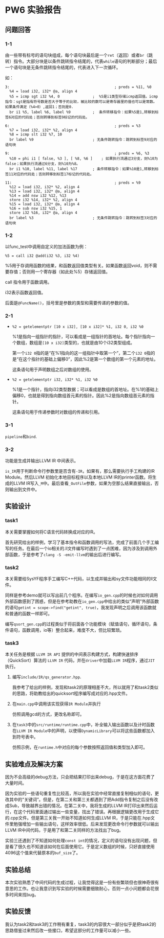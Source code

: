 # PW6 实验报告

## 问题回答

### 1-1

由一些带有标号的语句块组成，每个语句块最后是一个`ret`（返回）或者`br`（跳转）指令。大部分块是以条件跳转指令结尾的，代表`while`语句的判断部分；最后一个语句块是无条件跳转指令结尾的，代表进入下一次循环。

如：

```assembly
3:                                                ; preds = %11, %0
  %4 = load i32, i32* @a, align 4
  %5 = icmp sgt i32 %4, 0				;  %5是i1类型存储icmp返回值。icmp指令：sgt是指有符号数是否大于等于的比较，被比较的数可以是寄存器里的值也可以是常数。如果条件满足（%4>0）,返回1；否则是0.
  br i1 %5, label %6, label %9			;  条件转移指令：如果%5是1,转移到标签6对应的代码处；否则转移到标签9标记的代码处。

6:                                                ; preds = %3
  %7 = load i32, i32* %2, align 4
  %8 = icmp slt i32 %7, 10
  br label %9							; 无条件跳转指令：跳转到标签9对应的语句块

9:                                                ; preds = %6, %3
  %10 = phi i1 [ false, %3 ], [ %8, %6 ]	; 如果执行流通过3分支，则%10为false；如果执行流通过6分支，则%10为%8。
  br i1 %10, label %11, label %17		; 条件转移指令：如果%10是1,转移到标签11对应的代码处；否则转移到标签17标记的代码处。

11:                                               ; preds = %9
  %12 = load i32, i32* %2, align 4
  %13 = load i32, i32* @a, align 4
  %14 = add nsw i32 %12, %13
  store i32 %14, i32* %2, align 4
  %15 = load i32, i32* @a, align 4
  %16 = sub nsw i32 %15, 1
  store i32 %16, i32* @a, align 4
  br label %3							; 无条件跳转指令：跳转到标签3对应的语句块
```



### 1-2

以func_test中调用自定义的加法函数为例：

```assembly
%5 = call i32 @add(i32 %3, i32 %4)
```

%5用于存调用函数的结果，和函数返回值类型有关。如果函数返回void，则不需要存值；否则用一个寄存器（如此处%5）存储返回值。

call 指令用于函数调用。

i32表示函数返回值。

后面是`@FuncName()`，括号里是参数的类型和需要传递的参数的值。



### 2-1

- `%2 = getelementptr [10 x i32], [10 x i32]* %1, i32 0, i32 %0`

  %1是指向一组指针的指针，可以看成是一组指针的首地址。每个指针指向一个数组，数组是`[10 x i32]`类型的，也就是由10个i32类型组成。

  第一个`i32 0`指的是“在%1指向的这一组指针中取第一个”，第二个`i32 0`指的是“在这个指针的基础上偏移0”，因此%2是第一个数组的第一个元素的地址。

  这条语句用于声明数组之后对数组的使用。

- `%2 = getelementptr i32, i32* %1, i32 %0`

  %1是一个指针，指向i32类型数据；可以看成是数组的首地址。在%1的基础上偏移0，也就是得到指向数组首元素的指针。因此%2是指向数组首元素的指针。

  这条语句用于传递参数时对数组的传递和引用。



### 3-1

`pipeline`和`bind`.

### 3-2

功能是生成并输出LLVM IR 中间表示。

`is_IR`用于判断命令行参数里是否含有`-IR`，如果有，那么需要执行手工构建的IR Module。然后LLVM 初始化本地目标程序以及本地LLVM IR的printer函数。将生成的LLVM IR写入`_M`中。最后查看`_OutFile`参数，如果为空那么结果直接输出，否则输出到文件中。



## 实验设计

### task1

本关需要掌握如何将C语言代码转换成对应的IR。

首先研究给出的样例，学习了基本指令和函数调用的写法，完成了前面几个手工编写的任务。在最后一个io相关的.ll文件编写时遇到了一点困难，因为涉及到调用外部函数，于是参考了`clang -S -emit-llvm`的输出后进行编写。



### task2

本关需要给SysYF程序手工编写C++代码，以生成并输出和sy文件功能相同的ll文件。

同样是参考demo就可以写出前几个程序。在编写`io_gen.cpp`的时候也对如何调用外部函数感到了困惑，但是在参考助教在`io_gen.cpp`中给出的类似“声明”外部函数的语句`getint = scope->find("getint", true)`，我发现声明之后调用该函数就和普通的函数一样即可。

编写`qsort_gen.cpp`的过程类似于将前面各个功能模块（赋值语句，循环语句，条件语句，函数调用，io等）整合起来，难度不大，但比较繁琐。



### task3

本关任务是根据 `LLVM IR API` 提供的中间表示构建方式，构建快速排序（QuickSort）算法的 `LLVM IR` 代码，并在`driver`中加载`LLVM IR`程序，通过`JIT`执行。

1. 编写`include/IR/qs_generator.hpp`.

   我参考了给出的样例，发现和task2的原理相差不大，所以就用了和task2类似的思路，将助教给出的quicksort程序编写成对应的.hpp文件。

2. 在`main.cpp`中调用该实现获得`IR Module`并执行

   仿照调用gcd的方式，更改名称即可。

3. 在`task3`中的`src/runtime/runtime.cpp`中，补全输入输出函数以及计时函数在`LLVM IR Module`中的声明，以使得`DynamicLibrary`可以将这些函数都加入到符号表中。

   仿照示例，在`runtime.h`中对应的每个参数按照返回值和类型加入即可。

## 实验难点及解决方案

因为不会高级的debug方法，只会把结果打印出来debug，于是在这方面花费了大量时间。

因为实验的一些语句重复性比较高，所以我在实验中经常直接复制相似的语句，更改其中的“关键词”。但是，在第二关和第三关都遇到了把Add指令复制之后没有改成Sub，导致越界出错的情况。在第二关中，我将生成的LLVM IR打印出来然后运行，在这个代码里面通过输出一些变量，找出了错误。再根据逻辑更改用于生成它的.cpp文件。但是第三关我一开始不知道如何生成LLVM IR，于是只能在.hpp文件里勉强增加一些输出语句，这样效率很低。后来发现更改命令行参数就可以输出LLVM IR中间代码，于是用了和第二关同样的方法找出了bug。

实验三还遇到了不知道如何处理`const int`的情况，定义的语句没有出现问题，但是看了很久也不知道该如何在后面使用它。于是定义数组的时候，只好直接使用4096这个值来代替原本的`buf_size`了。

## 实验总结

本次实验熟悉了中间代码的生成过程，让我觉得这是一份有些繁琐但也很神奇很有意思的工作。也让我意识到写实验的时候需要细致耐心，否则一点小问题都会花很多时间来找bug。

## 实验反馈

我认为task2和task3的工作稍有重复，task3的内容很大一部分似乎是把task2的思路借鉴过来然后改一些接口，希望这部分的工作量可以减小一些。
